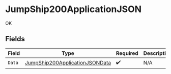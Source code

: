 # JumpShip200ApplicationJSON

OK


## Fields

| Field                                                                                       | Type                                                                                        | Required                                                                                    | Description                                                                                 |
| ------------------------------------------------------------------------------------------- | ------------------------------------------------------------------------------------------- | ------------------------------------------------------------------------------------------- | ------------------------------------------------------------------------------------------- |
| `Data`                                                                                      | [JumpShip200ApplicationJSONData](../../models/operations/jumpship200applicationjsondata.md) | :heavy_check_mark:                                                                          | N/A                                                                                         |